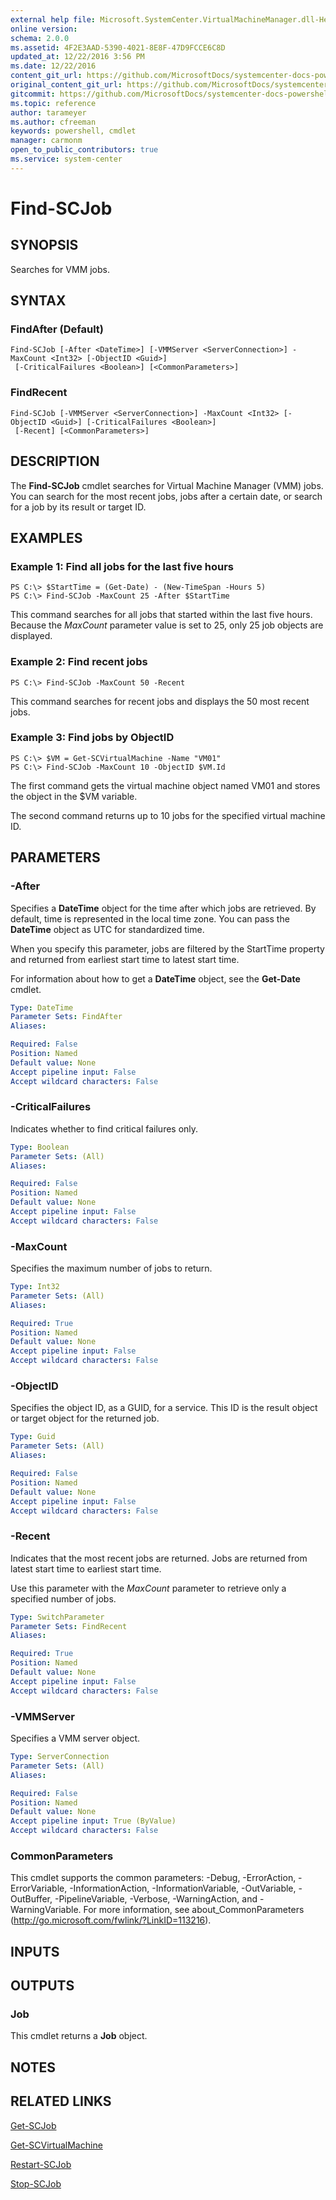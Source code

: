 ```yaml
---
external help file: Microsoft.SystemCenter.VirtualMachineManager.dll-Help.xml
online version: 
schema: 2.0.0
ms.assetid: 4F2E3AAD-5390-4021-8E8F-47D9FCCE6C8D
updated_at: 12/22/2016 3:56 PM
ms.date: 12/22/2016
content_git_url: https://github.com/MicrosoftDocs/systemcenter-docs-powershell/blob/live/systemcenter-cmdlets/SystemCenter2016/VirtualMachineManager/vlatest/Find-SCJob.md
original_content_git_url: https://github.com/MicrosoftDocs/systemcenter-docs-powershell/blob/live/systemcenter-cmdlets/SystemCenter2016/VirtualMachineManager/vlatest/Find-SCJob.md
gitcommit: https://github.com/MicrosoftDocs/systemcenter-docs-powershell/blob/96e5647587661652225fbdd2c797cd4d59d542bc/systemcenter-cmdlets/SystemCenter2016/VirtualMachineManager/vlatest/Find-SCJob.md
ms.topic: reference
author: tarameyer
ms.author: cfreeman
keywords: powershell, cmdlet
manager: carmonm
open_to_public_contributors: true
ms.service: system-center
---
```


# Find-SCJob

## SYNOPSIS
Searches for VMM jobs.

## SYNTAX

### FindAfter (Default)
```
Find-SCJob [-After <DateTime>] [-VMMServer <ServerConnection>] -MaxCount <Int32> [-ObjectID <Guid>]
 [-CriticalFailures <Boolean>] [<CommonParameters>]
```

### FindRecent
```
Find-SCJob [-VMMServer <ServerConnection>] -MaxCount <Int32> [-ObjectID <Guid>] [-CriticalFailures <Boolean>]
 [-Recent] [<CommonParameters>]
```

## DESCRIPTION
The **Find-SCJob** cmdlet searches for Virtual Machine Manager (VMM) jobs.
You can search for the most recent jobs, jobs after a certain date, or search for a job by its result or target ID.

## EXAMPLES

### Example 1: Find all jobs for the last five hours
```
PS C:\> $StartTime = (Get-Date) - (New-TimeSpan -Hours 5)
PS C:\> Find-SCJob -MaxCount 25 -After $StartTime
```

This command searches for all jobs that started within the last five hours.
Because the *MaxCount* parameter value is set to 25, only 25 job objects are displayed.

### Example 2: Find recent jobs
```
PS C:\> Find-SCJob -MaxCount 50 -Recent
```

This command searches for recent jobs and displays the 50 most recent jobs.

### Example 3: Find jobs by ObjectID
```
PS C:\> $VM = Get-SCVirtualMachine -Name "VM01"
PS C:\> Find-SCJob -MaxCount 10 -ObjectID $VM.Id
```

The first command gets the virtual machine object named VM01 and stores the object in the $VM variable.

The second command returns up to 10 jobs for the specified virtual machine ID.

## PARAMETERS

### -After
Specifies a **DateTime** object for the time after which jobs are retrieved.
By default, time is represented in the local time zone.
You can pass the **DateTime** object as UTC for standardized time.

When you specify this parameter, jobs are filtered by the StartTime property and returned from earliest start time to latest start time.

For information about how to get a **DateTime** object, see the **Get-Date** cmdlet.

```yaml
Type: DateTime
Parameter Sets: FindAfter
Aliases: 

Required: False
Position: Named
Default value: None
Accept pipeline input: False
Accept wildcard characters: False
```

### -CriticalFailures
Indicates whether to find critical failures only.

```yaml
Type: Boolean
Parameter Sets: (All)
Aliases: 

Required: False
Position: Named
Default value: None
Accept pipeline input: False
Accept wildcard characters: False
```

### -MaxCount
Specifies the maximum number of jobs to return.

```yaml
Type: Int32
Parameter Sets: (All)
Aliases: 

Required: True
Position: Named
Default value: None
Accept pipeline input: False
Accept wildcard characters: False
```

### -ObjectID
Specifies the object ID, as a GUID, for a service.
This ID is the result object or target object for the returned job.

```yaml
Type: Guid
Parameter Sets: (All)
Aliases: 

Required: False
Position: Named
Default value: None
Accept pipeline input: False
Accept wildcard characters: False
```

### -Recent
Indicates that the most recent jobs are returned.
Jobs are returned from latest start time to earliest start time.

Use this parameter with the *MaxCount* parameter to retrieve only a specified number of jobs.

```yaml
Type: SwitchParameter
Parameter Sets: FindRecent
Aliases: 

Required: True
Position: Named
Default value: None
Accept pipeline input: False
Accept wildcard characters: False
```

### -VMMServer
Specifies a VMM server object.

```yaml
Type: ServerConnection
Parameter Sets: (All)
Aliases: 

Required: False
Position: Named
Default value: None
Accept pipeline input: True (ByValue)
Accept wildcard characters: False
```

### CommonParameters
This cmdlet supports the common parameters: -Debug, -ErrorAction, -ErrorVariable, -InformationAction, -InformationVariable, -OutVariable, -OutBuffer, -PipelineVariable, -Verbose, -WarningAction, and -WarningVariable. For more information, see about_CommonParameters (http://go.microsoft.com/fwlink/?LinkID=113216).

## INPUTS

## OUTPUTS

### Job
This cmdlet returns a **Job** object.

## NOTES

## RELATED LINKS

[Get-SCJob](xref:SystemCenter2016/VirtualMachineManager/vlatest/Get-SCJob.md)

[Get-SCVirtualMachine](xref:SystemCenter2016/VirtualMachineManager/vlatest/Get-SCVirtualMachine.md)

[Restart-SCJob](xref:SystemCenter2016/VirtualMachineManager/vlatest/Restart-SCJob.md)

[Stop-SCJob](xref:SystemCenter2016/VirtualMachineManager/vlatest/Stop-SCJob.md)

